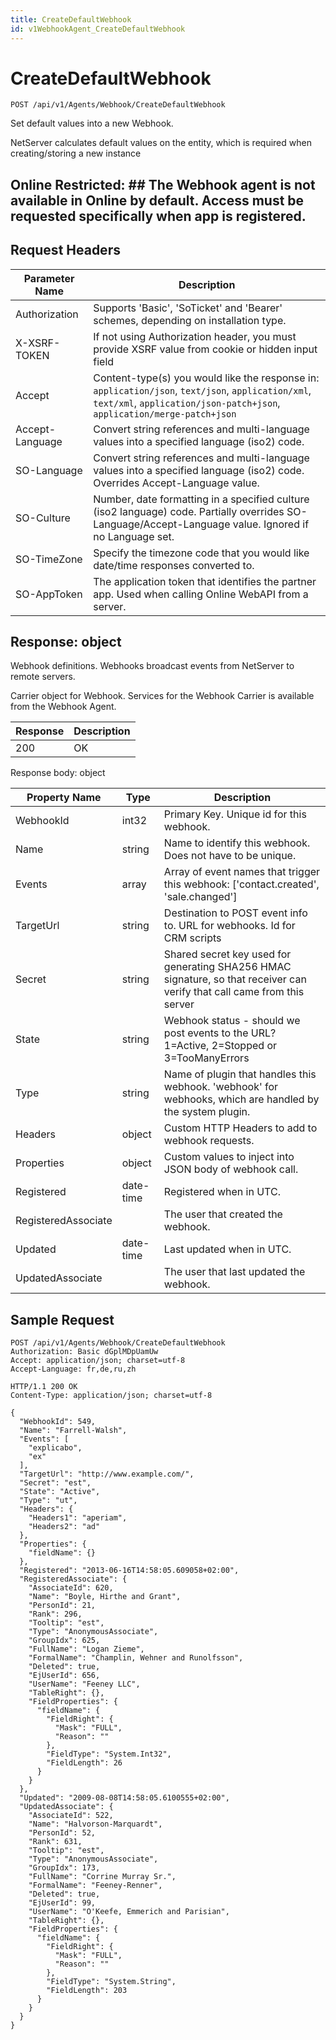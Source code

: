 ```yaml
---
title: CreateDefaultWebhook
id: v1WebhookAgent_CreateDefaultWebhook
---
```


# CreateDefaultWebhook

```http
POST /api/v1/Agents/Webhook/CreateDefaultWebhook
```

Set default values into a new Webhook.

NetServer calculates default values on the entity, which is required when creating/storing a new instance


## Online Restricted: ## The Webhook agent is not available in Online by default. Access must be requested specifically when app is registered.






## Request Headers

| Parameter Name | Description |
|----------------|-------------|
| Authorization  | Supports 'Basic', 'SoTicket' and 'Bearer' schemes, depending on installation type. |
| X-XSRF-TOKEN   | If not using Authorization header, you must provide XSRF value from cookie or hidden input field |
| Accept         | Content-type(s) you would like the response in: `application/json`, `text/json`, `application/xml`, `text/xml`, `application/json-patch+json`, `application/merge-patch+json` |
| Accept-Language | Convert string references and multi-language values into a specified language (iso2) code. |
| SO-Language | Convert string references and multi-language values into a specified language (iso2) code. Overrides Accept-Language value. |
| SO-Culture | Number, date formatting in a specified culture (iso2 language) code. Partially overrides SO-Language/Accept-Language value. Ignored if no Language set. |
| SO-TimeZone | Specify the timezone code that you would like date/time responses converted to. |
| SO-AppToken | The application token that identifies the partner app. Used when calling Online WebAPI from a server. |


## Response: object

Webhook definitions. Webhooks broadcast events from NetServer to remote servers.



Carrier object for Webhook.
Services for the Webhook Carrier is available from the <see cref="T:SuperOffice.CRM.Services.IWebhookAgent">Webhook Agent</see>.

| Response | Description |
|----------------|-------------|
| 200 | OK |

Response body: object

| Property Name | Type |  Description |
|----------------|------|--------------|
| WebhookId | int32 | Primary Key. Unique id for this webhook. |
| Name | string | Name to identify this webhook. Does not have to be unique. |
| Events | array | Array of event names that trigger this webhook: ['contact.created', 'sale.changed'] |
| TargetUrl | string | Destination to POST event info to. URL for webhooks. Id for CRM scripts |
| Secret | string | Shared secret key used for generating SHA256 HMAC signature, so that receiver can verify that call came from this server |
| State | string | Webhook status - should we post events to the URL? 1=Active, 2=Stopped or 3=TooManyErrors |
| Type | string | Name of plugin that handles this webhook. 'webhook' for webhooks, which are handled by the system plugin. |
| Headers | object | Custom HTTP Headers to add to webhook requests. |
| Properties | object | Custom values to inject into JSON body of webhook call. |
| Registered | date-time | Registered when  in UTC. |
| RegisteredAssociate |  | The user that created the webhook. |
| Updated | date-time | Last updated when  in UTC. |
| UpdatedAssociate |  | The user that last updated the webhook. |

## Sample Request

```http!
POST /api/v1/Agents/Webhook/CreateDefaultWebhook
Authorization: Basic dGplMDpUamUw
Accept: application/json; charset=utf-8
Accept-Language: fr,de,ru,zh
```

```http_
HTTP/1.1 200 OK
Content-Type: application/json; charset=utf-8

{
  "WebhookId": 549,
  "Name": "Farrell-Walsh",
  "Events": [
    "explicabo",
    "ex"
  ],
  "TargetUrl": "http://www.example.com/",
  "Secret": "est",
  "State": "Active",
  "Type": "ut",
  "Headers": {
    "Headers1": "aperiam",
    "Headers2": "ad"
  },
  "Properties": {
    "fieldName": {}
  },
  "Registered": "2013-06-16T14:58:05.609058+02:00",
  "RegisteredAssociate": {
    "AssociateId": 620,
    "Name": "Boyle, Hirthe and Grant",
    "PersonId": 21,
    "Rank": 296,
    "Tooltip": "est",
    "Type": "AnonymousAssociate",
    "GroupIdx": 625,
    "FullName": "Logan Zieme",
    "FormalName": "Champlin, Wehner and Runolfsson",
    "Deleted": true,
    "EjUserId": 656,
    "UserName": "Feeney LLC",
    "TableRight": {},
    "FieldProperties": {
      "fieldName": {
        "FieldRight": {
          "Mask": "FULL",
          "Reason": ""
        },
        "FieldType": "System.Int32",
        "FieldLength": 26
      }
    }
  },
  "Updated": "2009-08-08T14:58:05.6100555+02:00",
  "UpdatedAssociate": {
    "AssociateId": 522,
    "Name": "Halvorson-Marquardt",
    "PersonId": 52,
    "Rank": 631,
    "Tooltip": "est",
    "Type": "AnonymousAssociate",
    "GroupIdx": 173,
    "FullName": "Corrine Murray Sr.",
    "FormalName": "Feeney-Renner",
    "Deleted": true,
    "EjUserId": 99,
    "UserName": "O'Keefe, Emmerich and Parisian",
    "TableRight": {},
    "FieldProperties": {
      "fieldName": {
        "FieldRight": {
          "Mask": "FULL",
          "Reason": ""
        },
        "FieldType": "System.String",
        "FieldLength": 203
      }
    }
  }
}
```